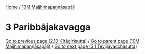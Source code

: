 
[Home](/) / [10M Majjhimapaṇṇāsapāḷi](../10M.md)

# 3 Paribbājakavagga


[Go to previous page (2.10 Kīṭāgirisutta)](2/2.10.md) / [Go to parent page (10M Majjhimapaṇṇāsapāḷi)](0.md) / [Go to next page (3.1 Tevijjavacchasutta)](3/3.1.md)


